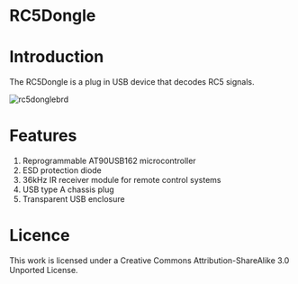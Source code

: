 RC5Dongle
=========
Introduction
============
The RC5Dongle is a plug in USB device that decodes RC5 signals.

![rc5donglebrd](https://f.cloud.github.com/assets/5130298/889189/b3e92bc0-fa1a-11e2-9ac4-b6c3bb4fe6a3.PNG)


Features
========
1. Reprogrammable AT90USB162 microcontroller
2. ESD protection diode
3. 36kHz IR receiver module for remote control systems
4. USB type A chassis plug
5. Transparent USB enclosure

Licence
=======
This work is licensed under a Creative Commons Attribution-ShareAlike 3.0 Unported License.
